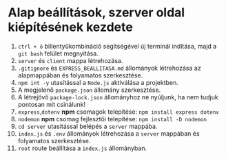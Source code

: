 # Alap beállítások, szerver oldal kiépítésének kezdete

1. `ctrl + ö` billentyűkombináció segítségével új terminál indítása, majd a `git bash` felület megnyitása.
2. `server` és `client` mappa létrehozása.
3. `.gitignore` és `EXPRESS_BEALLITASA.md` állományok létrehozása az alapmappában és folyamatos szerkesztése.
4. `npm int -y` utasítással a `Node.js` aktiválása a projektben.
5. A megjelenő `package.json` állomány szerkesztése.
6. A létrejövő `package-lock.json` állományhoz ne nyúljunk, ha nem tudjuk pontosan mit csinálunk!
7. `express`,`dotenv` **npm** csomagok telepítése: `npm install express dotenv`
8. `nodemon` **npm** csomag fejlesztői telepítése: `npm install -D nodemon`
9. `cd server` utasítással belépés a `server` mappába.
10. `index.js` és `.env` állományok létrehozása a `server` mappában és folyamatos szerkesztése.
11. `root` route beállítása a `index.js` állományban.
